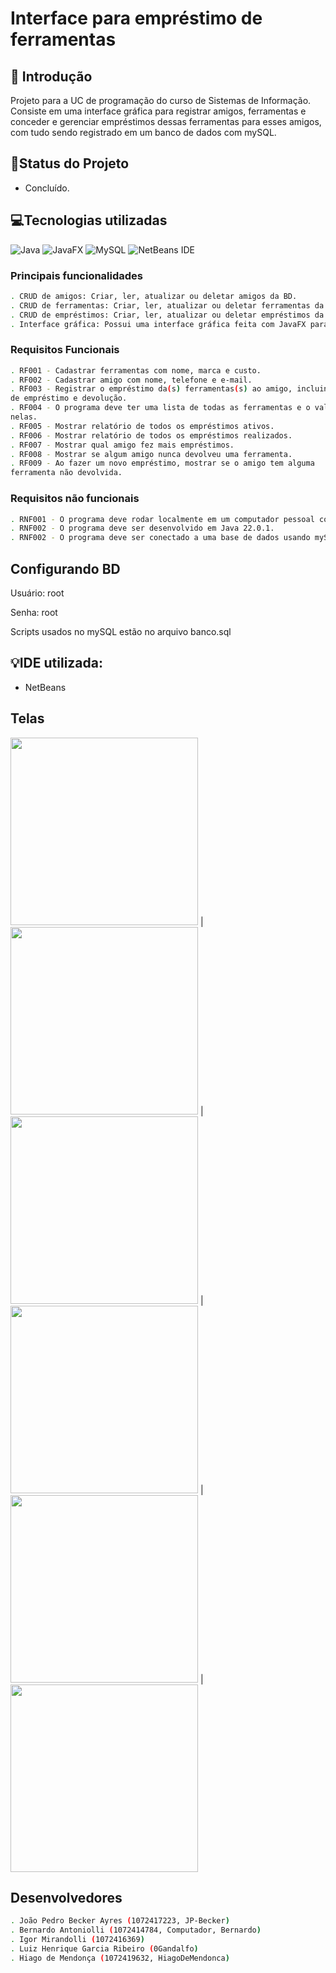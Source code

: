 # Interface para empréstimo de ferramentas

## 📖 Introdução 
Projeto para a UC de programação do curso de Sistemas de Informação. Consiste em uma interface gráfica para registrar amigos, ferramentas e conceder e gerenciar empréstimos
dessas ferramentas para esses amigos, com tudo sendo registrado em um banco de dados com mySQL.

## 🧭Status do Projeto
- Concluído.

## 💻Tecnologias utilizadas
![Java](https://img.shields.io/badge/java-%23ED8B00.svg?style=for-the-badge&logo=openjdk&logoColor=white)
![JavaFX](https://img.shields.io/badge/javafx-%23FF0000.svg?style=for-the-badge&logo=javafx&logoColor=white)
![MySQL](https://img.shields.io/badge/mysql-4479A1.svg?style=for-the-badge&logo=mysql&logoColor=white)
![NetBeans IDE](https://img.shields.io/badge/NetBeansIDE-1B6AC6.svg?style=for-the-badge&logo=apache-netbeans-ide&logoColor=white)


  ### Principais funcionalidades
```bash
. CRUD de amigos: Criar, ler, atualizar ou deletar amigos da BD.
. CRUD de ferramentas: Criar, ler, atualizar ou deletar ferramentas da BD.
. CRUD de empréstimos: Criar, ler, atualizar ou deletar empréstimos da BD.
. Interface gráfica: Possui uma interface gráfica feita com JavaFX para ser possível realizar cada uma das funcionalidades.
```

  ### Requisitos Funcionais
```bash
. RF001 - Cadastrar ferramentas com nome, marca e custo.
. RF002 - Cadastrar amigo com nome, telefone e e-mail.
. RF003 - Registrar o empréstimo da(s) ferramentas(s) ao amigo, incluindo a data 
de empréstimo e devolução.
. RF004 - O programa deve ter uma lista de todas as ferramentas e o valor gasto 
nelas.
. RF005 - Mostrar relatório de todos os empréstimos ativos.
. RF006 - Mostrar relatório de todos os empréstimos realizados.
. RF007 - Mostrar qual amigo fez mais empréstimos.
. RF008 - Mostrar se algum amigo nunca devolveu uma ferramenta.
. RF009 - Ao fazer um novo empréstimo, mostrar se o amigo tem alguma
ferramenta não devolvida.
```
  ### Requisitos não funcionais
```bash
. RNF001 - O programa deve rodar localmente em um computador pessoal com o Windows 11.
. RNF002 - O programa deve ser desenvolvido em Java 22.0.1.
. RNF002 - O programa deve ser conectado a uma base de dados usando mySQL 8.4.0.
```

## Configurando BD
Usuário: root

Senha: root

Scripts usados no mySQL estão no arquivo banco.sql

## 💡IDE utilizada:
- NetBeans


## Telas
<img src="./FrmMenuPrincipal.png" height=300 width=300>  | <img src="./FrmCadastroAmigo.png" height=300  width=300>  |  <img src="./FrmCadastroEmprestimo.png" height=300  width=300>  |  <img src="./FrmGerenciaAmigo.png" height=300  width=300>  |  <img src="./FrmGerenciaFerramenta.png" height=300  width=300>  |  <img src="./FrmGerenciaEmprestimo.png" height=300  width=300>  

## Desenvolvedores

```bash
. João Pedro Becker Ayres (1072417223, JP-Becker)
. Bernardo Antoniolli (1072414784, Computador, Bernardo)
. Igor Mirandolli (1072416369)
. Luiz Henrique Garcia Ribeiro (0Gandalfo)
. Hiago de Mendonça (1072419632, HiagoDeMendonca)
```
